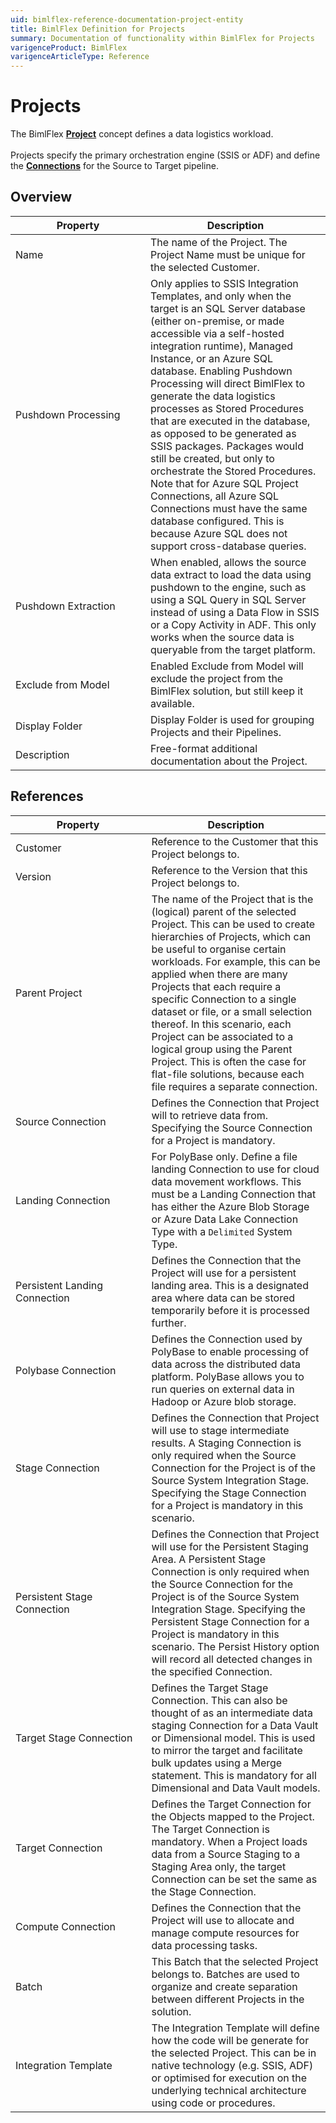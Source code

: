 ```yaml
---
uid: bimlflex-reference-documentation-project-entity
title: BimlFlex Definition for Projects
summary: Documentation of functionality within BimlFlex for Projects
varigenceProduct: BimlFlex
varigenceArticleType: Reference
---
```


# Projects

The BimlFlex [**Project**](xref:bimlflex-project-editor) concept defines a data logistics workload.<br><br>Projects specify the primary orchestration engine (SSIS or ADF) and define the [**Connections**](xref:bimlflex-connection-editor) for the Source to Target pipeline.

## Overview
  
| <div style="width:200px">Property</div> | Description |
| --------- | ----------- |
|Name | The name of the Project. The Project Name must be unique for the selected Customer.|
|Pushdown Processing | Only applies to SSIS Integration Templates, and only when the target is an SQL Server database (either on-premise, or made accessible via a self-hosted integration runtime), Managed Instance, or an Azure SQL database. Enabling Pushdown Processing will direct BimlFlex to generate the data logistics processes as Stored Procedures that are executed in the database, as opposed to be generated as SSIS packages. Packages would still be created, but only to orchestrate the Stored Procedures. Note that for Azure SQL Project Connections, all Azure SQL Connections must have the same database configured. This is because Azure SQL does not support cross-database queries.|
|Pushdown Extraction | When enabled, allows the source data extract to load the data using pushdown to the engine, such as using a SQL Query in SQL Server instead of using a Data Flow in SSIS or a Copy Activity in ADF. This only works when the source data is queryable from the target platform.|
|Exclude from Model | Enabled Exclude from Model will exclude the project from the BimlFlex solution, but still keep it available.|
|Display Folder | Display Folder is used for grouping Projects and their Pipelines.|
|Description | Free-format additional documentation about the Project.|

## References
  
| <div style="width:200px">Property</div> | Description |
| --------- | ----------- |
|Customer | Reference to the Customer that this Project belongs to.|
|Version | Reference to the Version that this Project belongs to.|
|Parent Project | The name of the Project that is the (logical) parent of the selected Project. This can be used to create hierarchies of Projects, which can be useful to organise certain workloads. For example, this can be applied when there are many Projects that each require a specific Connection to a single dataset or file, or a small selection thereof. In this scenario, each Project can be associated to a logical group using the Parent Project. This is often the case for flat-file solutions, because each file requires a separate connection.|
|Source Connection | Defines the Connection that Project will to retrieve data from. Specifying the Source Connection for a Project is mandatory.|
|Landing Connection | For PolyBase only. Define a file landing Connection to use for cloud data movement workflows. This must be a Landing Connection that has either the Azure Blob Storage or Azure Data Lake Connection Type with a `Delimited` System Type.|
|Persistent Landing Connection | Defines the Connection that the Project will use for a persistent landing area. This is a designated area where data can be stored temporarily before it is processed further.|
|Polybase Connection | Defines the Connection used by PolyBase to enable processing of data across the distributed data platform. PolyBase allows you to run queries on external data in Hadoop or Azure blob storage.|
|Stage Connection | Defines the Connection that Project will use to stage intermediate results. A Staging Connection is only required when the Source Connection for the Project is of the Source System Integration Stage. Specifying the Stage Connection for a Project is mandatory in this scenario.|
|Persistent Stage Connection | Defines the Connection that Project will use for the Persistent Staging Area. A Persistent Stage Connection is only required when the Source Connection for the Project is of the Source System Integration Stage. Specifying the Persistent Stage Connection for a Project is mandatory in this scenario. The Persist History option will record all detected changes in the specified Connection.|
|Target Stage Connection | Defines the Target Stage Connection. This can also be thought of as an intermediate data staging Connection for a Data Vault or Dimensional model. This is used to mirror the target and facilitate bulk updates using a Merge statement. This is mandatory for all Dimensional and Data Vault models.|
|Target Connection | Defines the Target Connection for the Objects mapped to the Project. The Target Connection is mandatory. When a Project loads data from a Source Staging to a Staging Area only, the target Connection can be set the same as the Stage Connection.|
|Compute Connection | Defines the Connection that the Project will use to allocate and manage compute resources for data processing tasks.|
|Batch | This Batch that the selected Project belongs to. Batches are used to organize and create separation between different Projects in the solution.|
|Integration Template | The Integration Template will define how the code will be generate for the selected Project. This can be in native technology (e.g. SSIS, ADF) or optimised for execution on the underlying technical architecture using code or procedures.|

